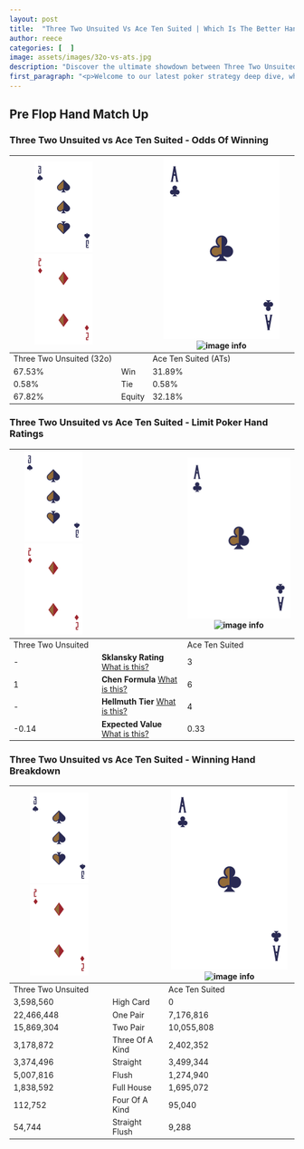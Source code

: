 ```yaml
---
layout: post
title:  "Three Two Unsuited Vs Ace Ten Suited | Which Is The Better Hand In Poker? A Complete Guide"
author: reece
categories: [  ]
image: assets/images/32o-vs-ats.jpg
description: "Discover the ultimate showdown between Three Two Unsuited and Ace Ten Suited in poker! Uncover the odds, strategies, and scenarios where one hand triumphs over the other. Get ready to up your poker game with this thrilling analysis."
first_paragraph: "<p>Welcome to our latest poker strategy deep dive, where we're pitting two distinct hands against each other in a high-stakes showdown: Three Two Unsuited vs Ace Ten Suited.</p><p>In the dynamic world of poker, every decision counts, and knowing which hand holds the upper hand is key to your success at the table.</p><p>In this article, we'll dissect these two hands, explore the scenarios where one dominates the other, and equip you with the knowledge to make strategic choices that can tip the odds in your favor.</p><p>Get ready to unravel the intriguing dynamics of these poker hands and elevate your game to new heights.</p>"
---
```




[comment]: # (sp0)

## Pre Flop Hand Match Up

<div class="table hand-ratings" markdown="1"> 



### Three Two Unsuited vs Ace Ten Suited - Odds Of Winning


    
| ![image info](assets/images/hand1/3.png) ![image info](assets/images/hand1/2o.png) |  | ![image info](assets/images/hand2/A.png) ![image info](assets/images/hand2/Ts.png) |
| -------- | -------- | -------- |
| Three Two Unsuited (32o) |  | Ace Ten Suited (ATs) |
| 67.53% | Win | 31.89% |
| 0.58% | Tie | 0.58% |
| 67.82% | Equity | 32.18% |




[comment]: # (sp1)



### Three Two Unsuited vs Ace Ten Suited - Limit Poker Hand Ratings


    
| ![image info](assets/images/hand1/3.png) ![image info](assets/images/hand1/2o.png) |  | ![image info](assets/images/hand2/A.png) ![image info](assets/images/hand2/Ts.png) |
| -------- | -------- | -------- |
| Three Two Unsuited |  | Ace Ten Suited |
| - | **Sklansky Rating** [What is this?](/sklansky-rating-explained) | 3 |
| 1 | **Chen Formula** [What is this?](/chen-formula-explained) | 6 |
| - | **Hellmuth Tier** [What is this?](/Hellmuth-tier-explained) | 4 |
| -0.14 | **Expected Value** [What is this?](/expected-value-explained) | 0.33 |




[comment]: # (sp2)



### Three Two Unsuited vs Ace Ten Suited - Winning Hand Breakdown


    
| ![image info](assets/images/hand1/3.png) ![image info](assets/images/hand1/2o.png) |  | ![image info](assets/images/hand2/A.png) ![image info](assets/images/hand2/Ts.png) |
| -------- | -------- | -------- |
| Three Two Unsuited |  | Ace Ten Suited |
| 3,598,560 | High Card | 0 |
| 22,466,448 | One Pair | 7,176,816 |
| 15,869,304 | Two Pair | 10,055,808 |
| 3,178,872 | Three Of A Kind | 2,402,352 |
| 3,374,496 | Straight | 3,499,344 |
| 5,007,816 | Flush | 1,274,940 |
| 1,838,592 | Full House | 1,695,072 |
| 112,752 | Four Of A Kind | 95,040 |
| 54,744 | Straight Flush | 9,288 |




[comment]: # (sp3)



</div>

[comment]: # (sp4)



[comment]: # (sp5)

